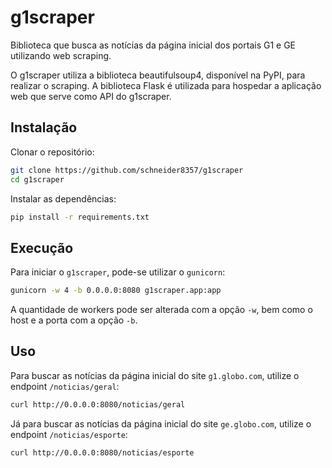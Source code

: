 # g1scraper

Biblioteca que busca as notícias da página inicial dos portais G1 e GE utilizando web scraping.

O g1scraper utiliza a biblioteca beautifulsoup4, disponível na PyPI, para realizar o scraping. A biblioteca Flask é utilizada para hospedar a aplicação web que serve como API do g1scraper.

## Instalação

Clonar o repositório:
```bash
git clone https://github.com/schneider8357/g1scraper
cd g1scraper
```


Instalar as dependências:
```bash
pip install -r requirements.txt
```

## Execução

Para iniciar o `g1scraper`, pode-se utilizar o `gunicorn`:

```bash
gunicorn -w 4 -b 0.0.0.0:8080 g1scraper.app:app
```

A quantidade de workers pode ser alterada com a opção `-w`, bem como o host e a porta com a opção `-b`.

## Uso

Para buscar as notícias da página inicial do site `g1.globo.com`, utilize o endpoint `/noticias/geral`:
```bash
curl http://0.0.0.0:8080/noticias/geral
```

Já para buscar as notícias da página inicial do site `ge.globo.com`, utilize o endpoint `/noticias/esporte`:
```bash
curl http://0.0.0.0:8080/noticias/esporte
```
